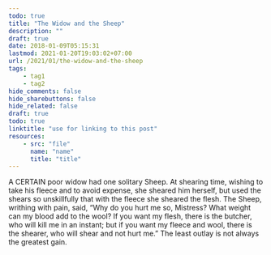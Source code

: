 ```yaml
---
todo: true
title: "The Widow and the Sheep"
description: ""
draft: true
date: 2018-01-09T05:15:31
lastmod: 2021-01-20T19:03:02+07:00
url: /2021/01/the-widow-and-the-sheep
tags:
    - tag1
    - tag2
hide_comments: false
hide_sharebuttons: false
hide_related: false
draft: true
todo: true
linktitle: "use for linking to this post"
resources:
    - src: "file"
      name: "name"
      title: "title"
---
```


A CERTAIN poor widow had one solitary Sheep. At shearing time, wishing to take his fleece and to avoid expense, she sheared him herself, but used the shears so unskillfully that with the fleece she sheared the flesh. The Sheep, writhing with pain, said, “Why do you hurt me so, Mistress? What weight can my blood add to the wool? If you want my flesh, there is the butcher, who will kill me in an instant; but if you want my fleece and wool, there is the shearer, who will shear and not hurt me.”
The least outlay is not always the greatest gain.
